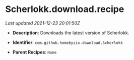 # Scherlokk.download.recipe

_Last updated 2021-12-23 20:01:50Z_

- **Description**: Downloads the latest version of Scherlokk.

- **Identifier**: `com.github.homebysix.download.Scherlokk`

- **Parent Recipes**: `None`
